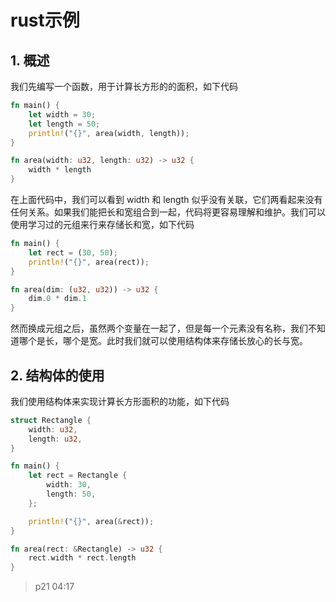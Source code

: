 # rust示例

## 1. 概述

我们先编写一个函数，用于计算长方形的的面积，如下代码

```rust
fn main() {
    let width = 30;
    let length = 50;
    println!("{}", area(width, length));
}

fn area(width: u32, length: u32) -> u32 {
    width * length
}
```

 在上面代码中，我们可以看到 width 和 length 似乎没有关联，它们两看起来没有任何关系。如果我们能把长和宽组合到一起，代码将更容易理解和维护。我们可以使用学习过的元组来行来存储长和宽，如下代码

```rust
fn main() {
    let rect = (30, 50);
    println!("{}", area(rect));
}

fn area(dim: (u32, u32)) -> u32 {
    dim.0 * dim.1
}
```

然而换成元组之后，虽然两个变量在一起了，但是每一个元素没有名称，我们不知道哪个是长，哪个是宽。此时我们就可以使用结构体来存储长放心的长与宽。

## 2. 结构体的使用

我们使用结构体来实现计算长方形面积的功能，如下代码

```rust
struct Rectangle {
    width: u32,
    length: u32,
}

fn main() {
    let rect = Rectangle {
        width: 30,
        length: 50,
    };

    println!("{}", area(&rect));
}

fn area(rect: &Rectangle) -> u32 {
    rect.width * rect.length
}
```

> p21 04:17
